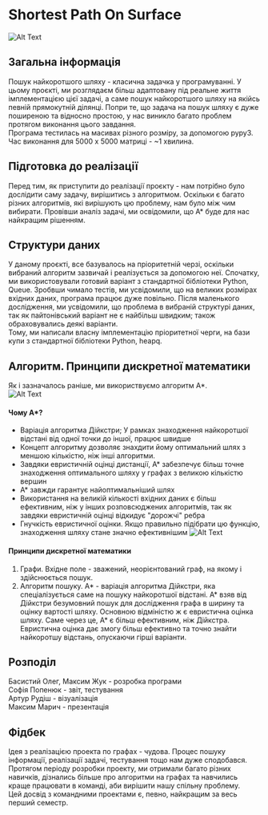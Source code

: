 # Shortest Path On Surface
![Alt Text](https://i.imgur.com/6eahnYD.gif)

## Загальна інформація
Пошук найкоротшого шляху - класична задачка у програмуванні. У цьому проєкті, ми розглядаєм більш адаптовану під реальне життя імплементацією цієї задачі, а саме пошук найкоротшого шляху на якійсь певній прямокутній ділянці. Попри те, що задача на пошук шляху є дуже поширеною та відносно простою, у нас виникло багато проблем протягом виконання цього завдання.  
Програма тестилась на масивах різного розміру, за допомогою pypy3.  
Час виконання для 5000 х 5000 матриці - ~1 хвилина.  
## Підготовка до реалізації
Перед тим, як приступити до реалізації проєкту - нам потрібно було дослідити саму задачу, вирішитись з алгоритмом.
Оскільки є багато різних алгоритмів, які вирішують цю проблему, нам було між чим вибирати. Провівши аналіз задачі, ми освідомили, що А* буде для нас найкращим рішенням.
## Структури даних
У даному проєкті, все базувалось на пріоритетній черзі, оскільки вибраний алгоритм зазвичай і реалізується за допомогою неї.
Спочатку, ми використовували готовий варіант з стандартної бібліотеки Python, Queue. Зробвши чимало тестів, ми усвідомили, що на великих розмірах вхідних даних, програма працює дуже повільно. Після маленького дослідження, ми усвідомили, що проблема в вибраній структурі даних, так як пайтонівський варіант не є найбільш швидким; також обраховувались деякі варіанти.  
Тому, ми написали власну імплементацію пріоритетної черги, на бази купи з стандартної бібліотеки Python, heapq.  
## Алгоритм. Принципи дискретної математики
Як і зазначалось раніше, ми використвуємо алгоритм А*.  
![Alt Text](https://habrastorage.org/web/293/cb8/f8c/293cb8f8c7df47f4b47977f5462d116b.png)  
#### Чому А*? 
- Варіація алгоритма Дійкстри; У рамках знаходження найкоротшої відстані від одної точки до іншої, працює швидше
- Концепт алгоритму дозволяє знахдити йому оптимальний шлях з меншою кількістю, ніж інші алгоритми.
- Завдяки евристичній оцінці дистанції, А* забезпечує більш точне знаходження оптимального шляху у графах з великою кількістю вершин
- А* завжди гарантує найоптимальніший шлях
- Використання на великій кількості вхідних даних є більш ефективним, ніж у інших розповсюджених алгоритмів, так як завдяки евристичній оцінці відкидує "дорожчі" ребра
- Гнучкість евристичної оцінки. Якщо правильно підібрати цю функцію, знаходження шляху стане значно ефективнішим
![Alt Text](https://i.imgur.com/OcKPaGs.jpg)  
#### Принципи дискретної математики
1. Графи. Вхідне поле - зважений, неорієнтований граф, на якому і здійснюється пошук.
2. Алгоритм пошуку. А* - варіація алгоритма Дійкстри, яка спеціалізується саме на пошуку найкоротшої відстані. А* взяв від Дійкстри безумовний пошук для дослідження графа в ширину та оцінку вартості шляху. Основною відміністю ж є евристична оцінка шляху. Саме через це, А* є більш ефективним, ніж Дійкстра. Евристична оцінка дає змогу більш ефективно та точно знайти найкоротшу відстань, опускаючи гірші варіанти.
## Розподіл
Басистий Олег, Максим Жук - розробка програми  
Софія Попенюк - звіт, тестування  
Артур Рудіш - візуалізація  
Максим Марич - презентація  
## Фідбек
Ідея з реалізацією проекта по графах - чудова. Процес пошуку інформації, реалізації задачі, тестування тощо нам дуже сподобався.  
Протягом періоду розробки проекту, ми отримали багато різних навичків, дізнались більше про алгоритми на графах та навчились краще працювати в команді, аби вирішити нашу спільну проблему.  
Цей досвід з командними проектами є, певно, найкращим за весь перший семестр.
